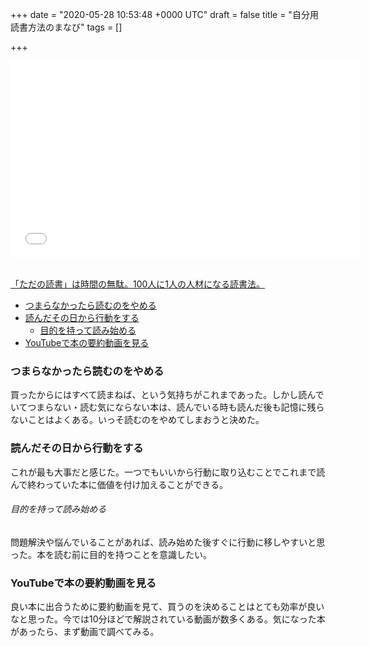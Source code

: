 
+++
date = "2020-05-28 10:53:48 +0000 UTC"
draft = false
title = "自分用読書方法のまなび"
tags = []

+++
<iframe width="560" height="315" frameborder="0" allowfullscreen="" src="//www.youtube.com/embed/RJa4HoOIsc0"></iframe>


<br/><a href="https://youtube.com/watch?v=RJa4HoOIsc0">「ただの読書」は時間の無駄。100人に1人の人材になる読書法。</a>

<ul class="table-of-contents">
    <li><a href="#つまらなかったら読むのをやめる">つまらなかったら読むのをやめる</a></li>
    <li><a href="#読んだその日から行動をする">読んだその日から行動をする</a><ul>
            <li><a href="#目的を持って読み始める">目的を持って読み始める</a></li>
        </ul>
    </li>
    <li><a href="#YouTubeで本の要約動画を見る">YouTubeで本の要約動画を見る</a></li>
</ul>

### つまらなかったら読むのをやめる

買ったからにはすべて読まねば、という気持ちがこれまであった。しかし読んでいてつまらない・読む気にならない本は、読んでいる時も読んだ後も記憶に残らないことはよくある。いっそ読むのをやめてしまおうと決めた。

### 読んだその日から行動をする

これが最も大事だと感じた。一つでもいいから行動に取り込むことでこれまで読んで終わっていた本に価値を付け加えることができる。

<h6 id="目的を持って読み始める">目的を持って読み始める</h6>

問題解決や悩んでいることがあれば、読み始めた後すぐに行動に移しやすいと思った。本を読む前に目的を持つことを意識したい。

### YouTubeで本の要約動画を見る

良い本に出合うために要約動画を見て、買うのを決めることはとても効率が良いなと思った。今では10分ほどで解説されている動画が数多くある。気になった本があったら、まず動画で調べてみる。


